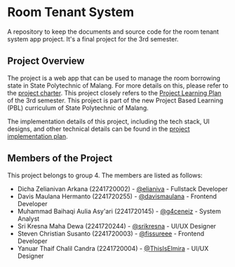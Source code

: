 # Room Tenant System

A repository to keep the documents and source code for the room tenant system app project. It's a final project for the 3rd semester.

## Project Overview

The project is a web app that can be used to manage the room borrowing state in State Polytechnic of Malang. For more details on this,
please refer to the [project charter](documents/project-charter.md). This project closely refers to the [Project Learning Plan](https://github.com/integer-class/archive/blob/main/object-oriented-programming/Contoh%20RPP%20Semester-3%20v2%5B1%5D.pdf) of the 3rd semester. This project is part of the new Project Based Learning (PBL) curriculum of State Polytechnic of Malang.

The implementation details of this project, including the tech stack, UI designs, and other technical details can be found in the [project implementation plan](documents/Project-Implementation-Plan.pdf).

## Members of the Project

This project belongs to group 4. The members are listed as follows:

- Dicha Zelianivan Arkana (2241720002) - [@elianiva](https://github.com/elianiva) - Fullstack Developer
- Davis Maulana Hermanto (2241720255) - [@davismaulana](https://github.com/davismaulana) - Frontend Developer
- Muhammad Baihaqi Aulia Asy'ari (2241720145) - [@g4ceneiz](https://github.com/g4ceneiz) - System Analyst
- Sri Kresna Maha Dewa (2241720244) - [@srikresna](https://github.com/srikresna) - UI/UX Designer
- Steven Christian Susanto (2241720003) - [@fissureee](https://github.com/Fissureee) - Frontend Developer
- Yanuar Thaif Chalil Candra (2241720004) - [@ThisIsElmira](https://github.com/ThisIsElmira) - UI/UX Designer
